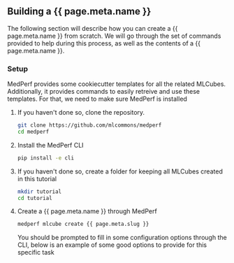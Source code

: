 
## Building a {{ page.meta.name }}
The following section will describe how you can create a {{ page.meta.name }} from scratch. We will go through the set of commands provided to help during this process, as well as the contents of a {{ page.meta.name }}.

### Setup
MedPerf provides some cookiecutter templates for all the related MLCubes. Additionally, it provides commands to easily retreive and use these templates. For that, we need to make sure MedPerf is installed

1. If you haven't done so, clone the repository.
    ```bash
    git clone https://github.com/mlcommons/medperf
    cd medperf
    ```

2. Install the MedPerf CLI
    ```bash
    pip install -e cli
    ```

3. If you haven't done so, create a folder for keeping all MLCubes created in this tutorial
    ```bash
    mkdir tutorial
    cd tutorial
    ```

4. Create a {{ page.meta.name }} through MedPerf
    ```bash
    medperf mlcube create {{ page.meta.slug }}
    ```
    You should be prompted to fill in some configuration options through the CLI, below is an example of some good options to provide for this specific task